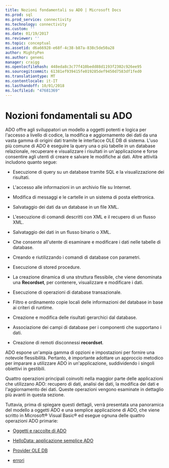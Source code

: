 ```yaml
---
title: Nozioni fondamentali su ADO | Microsoft Docs
ms.prod: sql
ms.prod_service: connectivity
ms.technology: connectivity
ms.custom: ''
ms.date: 01/19/2017
ms.reviewer: ''
ms.topic: conceptual
ms.assetid: d6a66928-e68f-4c38-b87a-838c5de50a28
author: MightyPen
ms.author: genemi
manager: craigg
ms.openlocfilehash: 448eda8c3c77f410bedd88d1193f2302c926ee95
ms.sourcegitcommit: 61381ef939415fe019285def9450d7583df1fed0
ms.translationtype: MT
ms.contentlocale: it-IT
ms.lasthandoff: 10/01/2018
ms.locfileid: "47681369"
---
```

# <a name="ado-fundamentals"></a>Nozioni fondamentali su ADO
ADO offre agli sviluppatori un modello a oggetti potenti e logica per l'accesso a livello di codice, la modifica e aggiornamento dei dati da una vasta gamma di origini dati tramite le interfacce OLE DB di sistema. L'uso più comune di ADO è eseguire la query una o più tabelle in un database relazionale, recuperare e visualizzare i risultati in un'applicazione e forse consentire agli utenti di creare e salvare le modifiche ai dati. Altre attività includono quanto segue:  
  
-   Esecuzione di query su un database tramite SQL e la visualizzazione dei risultati.  
  
-   L'accesso alle informazioni in un archivio file su Internet.  
  
-   Modifica di messaggi e le cartelle in un sistema di posta elettronica.  
  
-   Salvataggio dei dati da un database in un file XML.  
  
-   L'esecuzione di comandi descritti con XML e il recupero di un flusso XML.  
  
-   Salvataggio dei dati in un flusso binario o XML.  
  
-   Che consente all'utente di esaminare e modificare i dati nelle tabelle di database.  
  
-   Creando e riutilizzando i comandi di database con parametri.  
  
-   Esecuzione di stored procedure.  
  
-   La creazione dinamica di una struttura flessibile, che viene denominata una **Recordset**, per contenere, visualizzare e modificare i dati.  
  
-   Esecuzione di operazioni di database transazionale.  
  
-   Filtro e ordinamento copie locali delle informazioni del database in base ai criteri di runtime.  
  
-   Creazione e modifica delle risultati gerarchici dal database.  
  
-   Associazione dei campi di database per i componenti che supportano i dati.  
  
-   Creazione di remoti disconnessi **recordset**.  
  
 ADO espone un'ampia gamma di opzioni e impostazioni per fornire una notevole flessibilità. Pertanto, è importante adottare un approccio metodico per imparare a utilizzare ADO in un'applicazione, suddividendo i singoli obiettivi in gestibili.  
  
 Quattro operazioni principali coinvolti nella maggior parte delle applicazioni che utilizzano ADO: recupero di dati, analisi dei dati, la modifica dei dati e l'aggiornamento dei dati. Queste operazioni vengono esaminate in dettaglio più avanti in questa sezione.  
  
 Tuttavia, prima di spiegare questi dettagli, verrà presentata una panoramica del modello a oggetti ADO e una semplice applicazione di ADO, che viene scritto in Microsoft® Visual Basic® ed esegue ognuna delle quattro operazioni ADO primarie:  
  
-   [Oggetti e raccolte di ADO](../../../ado/guide/data/ado-objects-and-collections.md)  
  
-   [HelloData: applicazione semplice ADO](../../../ado/guide/data/hellodata-a-simple-ado-application.md)  
  
-   [Provider OLE DB](../../../ado/guide/data/ole-db-providers-ado.md)  
  
-   [errori](../../../ado/guide/data/errors-ado.md)
